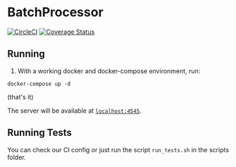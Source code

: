 # BatchProcessor

[![CircleCI](https://circleci.com/gh/DylanGuedes/batch_processor/tree/master.svg?style=svg)](https://circleci.com/gh/DylanGuedes/batch_processor/tree/master)
[![Coverage Status](https://coveralls.io/repos/github/DylanGuedes/batch_processor/badge.svg?branch=master)](https://coveralls.io/github/DylanGuedes/batch_processor?branch=master)

## Running

1. With a working docker and docker-compose environment, run:

```
docker-compose up -d
```

(that's it)

The server will be available at [`localhost:4545`](http://localhost:4545).

## Running Tests

You can check our CI config or just run the script `run_tests.sh` in the scripts folder.
